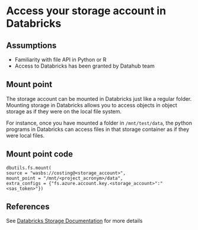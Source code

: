 # Access your storage account in Databricks

## Assumptions
- Familiarity with file API in Python or R
- Access to Databricks has been granted by Datahub team

## Mount point 

The storage account can be mounted in Databricks just like a regular folder.
Mounting storage in Databricks allows you to access objects in object storage as if they were on the local file system.

For instance, once you have mounted a folder in ```/mnt/test/data```, the python programs in Databricks can access files in that storage container as if they were local files.

## Mount point code

```
dbutils.fs.mount(
source = "wasbs://costing@<storage_account>",
mount_point = "/mnt/<project_acronym>/data",
extra_configs = {"fs.azure.account.key.<storage_account>":"<sas_token>"})
```
## References


See [Databricks Storage Documentation](https://docs.microsoft.com/en-us/azure/databricks/data/data-sources/azure/azure-storage) for more details